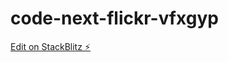 # code-next-flickr-vfxgyp

[Edit on StackBlitz ⚡️](https://stackblitz.com/edit/code-next-flickr-vfxgyp)